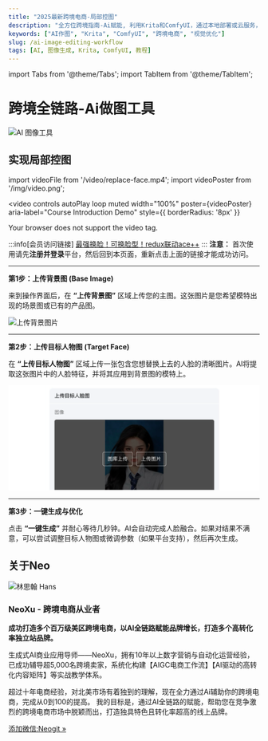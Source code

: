 ```yaml
---
title: "2025最新跨境电商-局部控图"
description: "全方位跨境指南-Ai赋能, 利用Krita和ComfyUI，通过本地部署或云服务，实现精准控制的AI图像生成与编辑，优化电商视觉内容。"
keywords: ["AI作图", "Krita", "ComfyUI", "跨境电商", "视觉优化"]
slug: /ai-image-editing-workflow
tags: [AI, 图像生成, Krita, ComfyUI, 教程]
---
```

import Tabs from '@theme/Tabs';
import TabItem from '@theme/TabItem';

# 跨境全链路-Ai做图工具
![AI 图像工具](/img/image%20tool.jpg)



## 实现局部控图

import videoFile from '/video/replace-face.mp4';
import videoPoster from '/img/video.png';

<video
  controls
  autoPlay
  loop
  muted
  width="100%"
  poster={videoPoster}
  aria-label="Course Introduction Demo"
  style={{ borderRadius: '8px' }}
>
  <source src={videoFile} type="video/mp4" />
  Your browser does not support the video tag.
</video>

:::info[会员访问链接]
[最强换脸！可换脸型！redux联动ace++](https://www.liblib.art/lib3?uuid=ab03812c23254badb6135d8d110caacf&modelInfo=e2c816e65ae04ba7a24aa264f027a1df)
:::
**注意：** 首次使用请先**注册并登录**平台，然后回到本页面，重新点击上面的链接才能成功访问。

---

**第1步：上传背景图 (Base Image)**

来到操作界面后，在 **“上传背景图”** 区域上传您的主图。这张图片是您希望模特出现的场景图或已有的产品图。

![上传背景图片](/img/局部控图-jn.png)

---

**第2步：上传目标人物图 (Target Face)**

在 **“上传目标人物图”** 区域上传一张包含您想替换上去的人脸的清晰图片。AI将提取这张图片中的人脸特征，并将其应用到背景图的模特上。

![上传需要添加的人脸图](../../static/img/局部控图-nw.png)

---

**第3步：一键生成与优化**

点击 **“一键生成”** 并耐心等待几秒钟。AI会自动完成人脸融合。如果对结果不满意，可以尝试调整目标人物图或微调参数（如果平台支持），然后再次生成。

## 关于Neo

<div className="row row--align-center">
  <div className="col col--3">
    <img
      src="/img/neoxu.png"
      alt="林思翰 Hans"
      className="instructor-profile-pic"
    />
  </div>
  <div className="col col--9">
    <h3>NeoXu - 跨境电商从业者</h3>
    <p><strong>成功打造多个百万级美区跨境电商，以AI全链路赋能品牌增长，打造多个高转化率独立站品牌。</strong></p>
    <p>
      生成式AI商业应用导师——NeoXu，拥有10年以上数字营销与自动化运营经验，已成功辅导超5,000名跨境卖家，系统化构建【AIGC电商工作流】【AI驱动的高转化内容矩阵】等实战教学体系。
    </p>
    <p>
      超过十年电商经验，对北美市场有着独到的理解，现在全力通过Ai辅助你的跨境电商，完成从0到100的提高。
      我的目标是，通过AI全链路的赋能，帮助您在竞争激烈的跨境电商市场中脱颖而出，打造独具特色且转化率超高的线上品牌。
    </p>
    <a href="/about-us">添加微信:Neogit &raquo;</a>
  </div>
</div>